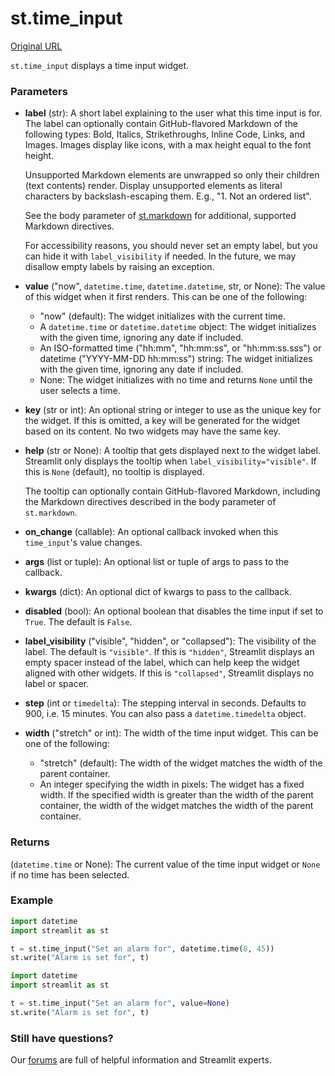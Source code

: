 # st.time_input

[Original URL](https://docs.streamlit.io/develop/api-reference/widgets/st.time_input)

`st.time_input` displays a time input widget.


### Parameters

*   **label** (str): A short label explaining to the user what this time input is for. The label can optionally contain GitHub-flavored Markdown of the following types: Bold, Italics, Strikethroughs, Inline Code, Links, and Images. Images display like icons, with a max height equal to the font height.

    Unsupported Markdown elements are unwrapped so only their children (text contents) render. Display unsupported elements as literal characters by backslash-escaping them. E.g., "1\. Not an ordered list".

    See the body parameter of [st.markdown](https://docs.streamlit.io/develop/api-reference/text/st.markdown) for additional, supported Markdown directives.

    For accessibility reasons, you should never set an empty label, but you can hide it with `label_visibility` if needed. In the future, we may disallow empty labels by raising an exception.

*   **value** ("now", `datetime.time`, `datetime.datetime`, str, or None): The value of this widget when it first renders. This can be one of the following:
    *   "now" (default): The widget initializes with the current time.
    *   A `datetime.time` or `datetime.datetime` object: The widget initializes with the given time, ignoring any date if included.
    *   An ISO-formatted time ("hh:mm", "hh:mm:ss", or "hh:mm:ss.sss") or datetime ("YYYY-MM-DD hh:mm:ss") string: The widget initializes with the given time, ignoring any date if included.
    *   None: The widget initializes with no time and returns `None` until the user selects a time.

*   **key** (str or int): An optional string or integer to use as the unique key for the widget. If this is omitted, a key will be generated for the widget based on its content. No two widgets may have the same key.

*   **help** (str or None): A tooltip that gets displayed next to the widget label. Streamlit only displays the tooltip when `label_visibility="visible"`. If this is `None` (default), no tooltip is displayed.

    The tooltip can optionally contain GitHub-flavored Markdown, including the Markdown directives described in the body parameter of `st.markdown`.

*   **on_change** (callable): An optional callback invoked when this `time_input`'s value changes.

*   **args** (list or tuple): An optional list or tuple of args to pass to the callback.

*   **kwargs** (dict): An optional dict of kwargs to pass to the callback.

*   **disabled** (bool): An optional boolean that disables the time input if set to `True`. The default is `False`.

*   **label_visibility** ("visible", "hidden", or "collapsed"): The visibility of the label. The default is `"visible"`. If this is `"hidden"`, Streamlit displays an empty spacer instead of the label, which can help keep the widget aligned with other widgets. If this is `"collapsed"`, Streamlit displays no label or spacer.

*   **step** (int or `timedelta`): The stepping interval in seconds. Defaults to 900, i.e. 15 minutes. You can also pass a `datetime.timedelta` object.

*   **width** ("stretch" or int): The width of the time input widget. This can be one of the following:
    *   "stretch" (default): The width of the widget matches the width of the parent container.
    *   An integer specifying the width in pixels: The widget has a fixed width. If the specified width is greater than the width of the parent container, the width of the widget matches the width of the parent container.

### Returns

(`datetime.time` or None): The current value of the time input widget or `None` if no time has been selected.

### Example

```python
import datetime
import streamlit as st

t = st.time_input("Set an alarm for", datetime.time(8, 45))
st.write("Alarm is set for", t)
```

```python
import datetime
import streamlit as st

t = st.time_input("Set an alarm for", value=None)
st.write("Alarm is set for", t)
```

### Still have questions?

Our [forums](https://discuss.streamlit.io) are full of helpful information and Streamlit experts.